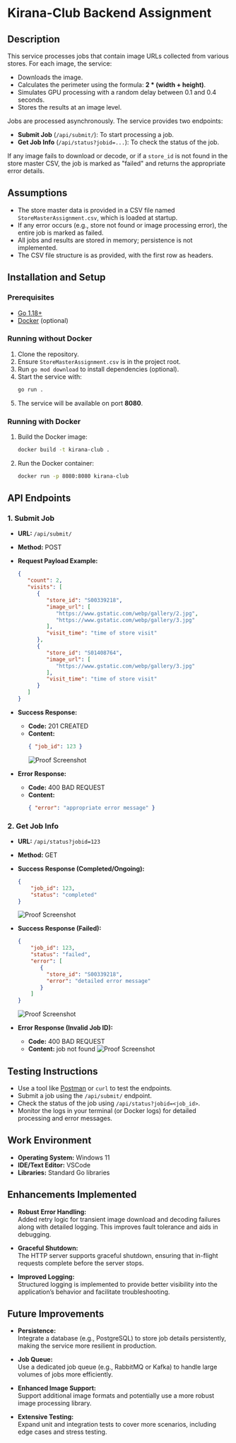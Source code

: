 # Kirana-Club Backend Assignment

## Description
This service processes jobs that contain image URLs collected from various stores. For each image, the service:
- Downloads the image.
- Calculates the perimeter using the formula: **2 * (width + height)**.
- Simulates GPU processing with a random delay between 0.1 and 0.4 seconds.
- Stores the results at an image level.

Jobs are processed asynchronously. The service provides two endpoints:
- **Submit Job** (`/api/submit/`): To start processing a job.
- **Get Job Info** (`/api/status?jobid=...`): To check the status of the job.

If any image fails to download or decode, or if a `store_id` is not found in the store master CSV, the job is marked as "failed" and returns the appropriate error details.

## Assumptions
- The store master data is provided in a CSV file named `StoreMasterAssignment.csv`, which is loaded at startup.
- If any error occurs (e.g., store not found or image processing error), the entire job is marked as failed.
- All jobs and results are stored in memory; persistence is not implemented.
- The CSV file structure is as provided, with the first row as headers.

## Installation and Setup

### Prerequisites
- [Go 1.18+](https://golang.org/doc/install)
- [Docker](https://www.docker.com/) (optional)

### Running without Docker
1. Clone the repository.
2. Ensure `StoreMasterAssignment.csv` is in the project root.
3. Run `go mod download` to install dependencies (optional).
4. Start the service with:
   ```bash
   go run .
   ```
5. The service will be available on port **8080**.

### Running with Docker
1. Build the Docker image:
   ```bash
   docker build -t kirana-club .
   ```
2. Run the Docker container:
   ```bash
   docker run -p 8080:8080 kirana-club
   ```

## API Endpoints

### 1. Submit Job
- **URL:** `/api/submit/`
- **Method:** POST
- **Request Payload Example:**
  ```json
  {
     "count": 2,
     "visits": [
        {
           "store_id": "S00339218",
           "image_url": [
              "https://www.gstatic.com/webp/gallery/2.jpg",
              "https://www.gstatic.com/webp/gallery/3.jpg"
           ],
           "visit_time": "time of store visit"
        },
        {
           "store_id": "S01408764",
           "image_url": [
              "https://www.gstatic.com/webp/gallery/3.jpg"
           ],
           "visit_time": "time of store visit"
        }
     ]
  }
  ```
- **Success Response:**  
  - **Code:** 201 CREATED  
  - **Content:**
    ```json
    { "job_id": 123 }
    ```
    ![Proof Screenshot](Tests/t1.png)

- **Error Response:**  
  - **Code:** 400 BAD REQUEST  
  - **Content:**
    ```json
    { "error": "appropriate error message" }
    ```
### 2. Get Job Info
- **URL:** `/api/status?jobid=123`
- **Method:** GET
- **Success Response (Completed/Ongoing):**
  ```json
  {
      "job_id": 123,
      "status": "completed"  
  }
  ```
  ![Proof Screenshot](Tests/t2.png)

- **Success Response (Failed):**
  ```json
  {
      "job_id": 123,
      "status": "failed",
      "error": [
         {
           "store_id": "S00339218",
           "error": "detailed error message"
         }
      ]
  }
  ```
  ![Proof Screenshot](Tests/t4.png)


- **Error Response (Invalid Job ID):**
  - **Code:** 400 BAD REQUEST
  - **Content:** job not found
  ![Proof Screenshot](Tests/t3.png)

## Testing Instructions
- Use a tool like [Postman](https://www.postman.com/) or `curl` to test the endpoints.
- Submit a job using the `/api/submit/` endpoint.
- Check the status of the job using `/api/status?jobid=<job_id>`.
- Monitor the logs in your terminal (or Docker logs) for detailed processing and error messages.

## Work Environment
- **Operating System:** Windows 11
- **IDE/Text Editor:** VSCode
- **Libraries:** Standard Go libraries

## Enhancements Implemented
- **Robust Error Handling:**  
  Added retry logic for transient image download and decoding failures along with detailed logging. This improves fault tolerance and aids in debugging.
  
- **Graceful Shutdown:**  
  The HTTP server supports graceful shutdown, ensuring that in-flight requests complete before the server stops.
  
- **Improved Logging:**  
  Structured logging is implemented to provide better visibility into the application’s behavior and facilitate troubleshooting.

## Future Improvements
- **Persistence:**  
  Integrate a database (e.g., PostgreSQL) to store job details persistently, making the service more resilient in production.
  
- **Job Queue:**  
  Use a dedicated job queue (e.g., RabbitMQ or Kafka) to handle large volumes of jobs more efficiently.
  
- **Enhanced Image Support:**  
  Support additional image formats and potentially use a more robust image processing library.
  
- **Extensive Testing:**  
  Expand unit and integration tests to cover more scenarios, including edge cases and stress testing.
